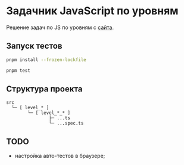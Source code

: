 # Задачник JavaScript по уровням

Решение задач  по JS по уровням с [сайта](https://code.mu/ru/javascript/tasker/stager/).

## Запуск тестов
```bash
pnpm install --frozen-lockfile

pnpm test
```

## Структура проекта

```text
src
  └─ [ level_* ]
        └─ [ level_*_* ]
                ├─ ...ts
                └─ ...spec.ts
```

## TODO
- настройка авто-тестов в браузере;